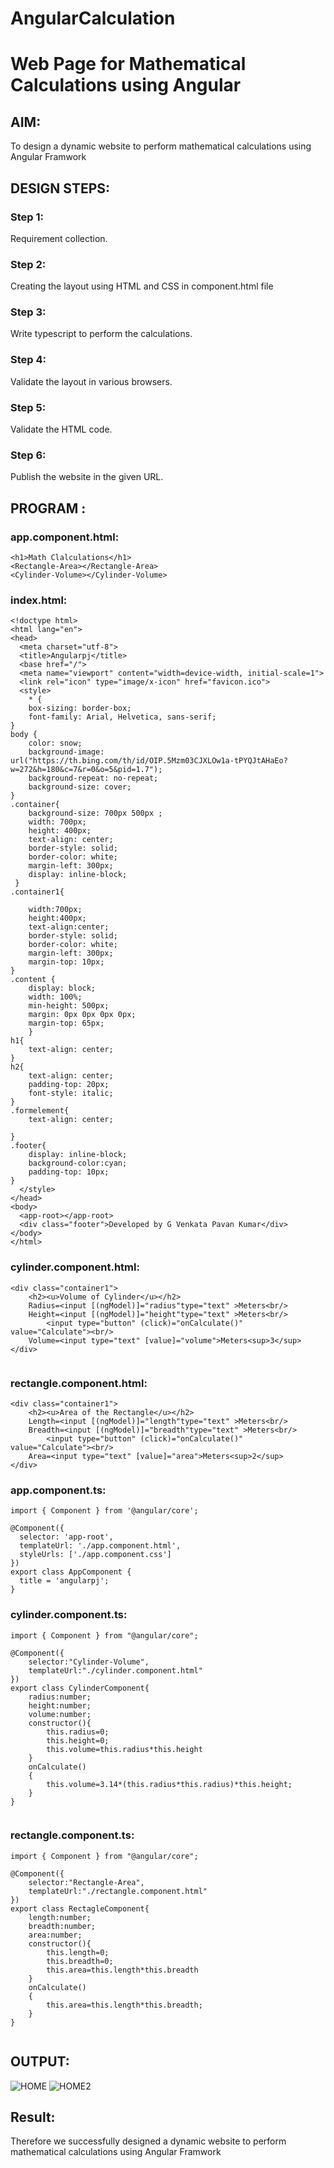 # AngularCalculation

# Web Page for Mathematical Calculations using Angular

## AIM:
To design a dynamic website to perform mathematical calculations using Angular Framwork

## DESIGN STEPS:

### Step 1:

Requirement collection.

### Step 2:

Creating the layout using HTML and CSS in component.html file

### Step 3:

Write typescript to perform the calculations.

### Step 4:

Validate the layout in various browsers.

### Step 5:

Validate the HTML code.

### Step 6:

Publish the website in the given URL.

## PROGRAM :
### app.component.html:
~~~
<h1>Math Clalculations</h1>
<Rectangle-Area></Rectangle-Area>
<Cylinder-Volume></Cylinder-Volume>
~~~
### index.html:
~~~
<!doctype html>
<html lang="en">
<head>
  <meta charset="utf-8">
  <title>Angularpj</title>
  <base href="/">
  <meta name="viewport" content="width=device-width, initial-scale=1">
  <link rel="icon" type="image/x-icon" href="favicon.ico">
  <style>
    * {
    box-sizing: border-box;
    font-family: Arial, Helvetica, sans-serif;
}
body {
    color: snow;
    background-image: url("https://th.bing.com/th/id/OIP.5Mzm03CJXLOw1a-tPYQJtAHaEo?w=272&h=180&c=7&r=0&o=5&pid=1.7");
    background-repeat: no-repeat;
    background-size: cover;
}    
.container{
    background-size: 700px 500px ;
    width: 700px;
    height: 400px;
    text-align: center;
    border-style: solid;
    border-color: white;
    margin-left: 300px;
    display: inline-block;
 }
.container1{
    
    width:700px;
    height:400px;
    text-align:center;
    border-style: solid;
    border-color: white;
    margin-left: 300px;
    margin-top: 10px;
}
.content {
    display: block;
    width: 100%;
    min-height: 500px;
    margin: 0px 0px 0px 0px;
    margin-top: 65px;
    }
h1{
    text-align: center;
}
h2{
    text-align: center;
    padding-top: 20px;
    font-style: italic;
}
.formelement{
    text-align: center;

}
.footer{
    display: inline-block;
    background-color:cyan;
    padding-top: 10px;
}
  </style>
</head>
<body>
  <app-root></app-root>
  <div class="footer">Developed by G Venkata Pavan Kumar</div>
</body>
</html>

~~~
### cylinder.component.html:
~~~
<div class="container1">
    <h2><u>Volume of Cylinder</u></h2>
    Radius=<input [(ngModel)]="radius"type="text" >Meters<br/>
    Height=<input [(ngModel)]="height"type="text" >Meters<br/>
        <input type="button" (click)="onCalculate()" value="Calculate"><br/>
    Volume=<input type="text" [value]="volume">Meters<sup>3</sup>
</div>


~~~
### rectangle.component.html:
~~~
<div class="container1">
    <h2><u>Area of the Rectangle</u></h2>
    Length=<input [(ngModel)]="length"type="text" >Meters<br/>
    Breadth=<input [(ngModel)]="breadth"type="text" >Meters<br/>
        <input type="button" (click)="onCalculate()" value="Calculate"><br/>
    Area=<input type="text" [value]="area">Meters<sup>2</sup>
</div>
~~~
### app.component.ts:
~~~
import { Component } from '@angular/core';

@Component({
  selector: 'app-root',
  templateUrl: './app.component.html',
  styleUrls: ['./app.component.css']
})
export class AppComponent {
  title = 'angularpj';
}

~~~
### cylinder.component.ts:
~~~
import { Component } from "@angular/core";

@Component({
    selector:"Cylinder-Volume",
    templateUrl:"./cylinder.component.html"
})
export class CylinderComponent{
    radius:number;
    height:number;
    volume:number;
    constructor(){
        this.radius=0;
        this.height=0;
        this.volume=this.radius*this.height
    }
    onCalculate()
    {
        this.volume=3.14*(this.radius*this.radius)*this.height;
    }
}


~~~
### rectangle.component.ts:
~~~
import { Component } from "@angular/core";

@Component({
    selector:"Rectangle-Area",
    templateUrl:"./rectangle.component.html"
})
export class RectagleComponent{
    length:number;
    breadth:number;
    area:number;
    constructor(){
        this.length=0;
        this.breadth=0;
        this.area=this.length*this.breadth
    }
    onCalculate()
    {
        this.area=this.length*this.breadth;
    }
}


~~~
## OUTPUT:
![HOME](./angular/con1.png)
![HOME2](./angular/con2.png)


## Result:
Therefore we successfully designed a dynamic website to perform mathematical calculations using Angular Framwork